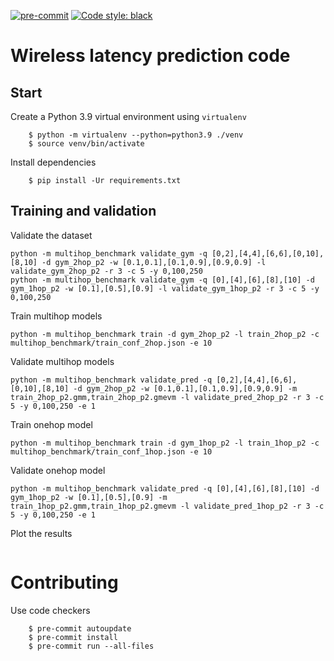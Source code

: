 [![pre-commit](https://img.shields.io/badge/pre--commit-enabled-brightgreen?logo=pre-commit&logoColor=white)](https://pre-commit.com/)
[![Code style: black](https://img.shields.io/badge/code%20style-black-000000.svg)](https://github.com/psf/black)

# Wireless latency prediction code


## Start

Create a Python 3.9 virtual environment using `virtualenv`

        $ python -m virtualenv --python=python3.9 ./venv
        $ source venv/bin/activate

Install dependencies

        $ pip install -Ur requirements.txt


## Training and validation


Validate the dataset
```
python -m multihop_benchmark validate_gym -q [0,2],[4,4],[6,6],[0,10],[8,10] -d gym_2hop_p2 -w [0.1,0.1],[0.1,0.9],[0.9,0.9] -l validate_gym_2hop_p2 -r 3 -c 5 -y 0,100,250
python -m multihop_benchmark validate_gym -q [0],[4],[6],[8],[10] -d gym_1hop_p2 -w [0.1],[0.5],[0.9] -l validate_gym_1hop_p2 -r 3 -c 5 -y 0,100,250
```

Train multihop models
```
python -m multihop_benchmark train -d gym_2hop_p2 -l train_2hop_p2 -c multihop_benchmark/train_conf_2hop.json -e 10
```

Validate multihop models
```
python -m multihop_benchmark validate_pred -q [0,2],[4,4],[6,6],[0,10],[8,10] -d gym_2hop_p2 -w [0.1,0.1],[0.1,0.9],[0.9,0.9] -m train_2hop_p2.gmm,train_2hop_p2.gmevm -l validate_pred_2hop_p2 -r 3 -c 5 -y 0,100,250 -e 1
```

Train onehop model
```
python -m multihop_benchmark train -d gym_1hop_p2 -l train_1hop_p2 -c multihop_benchmark/train_conf_1hop.json -e 10
```

Validate onehop model
```
python -m multihop_benchmark validate_pred -q [0],[4],[6],[8],[10] -d gym_1hop_p2 -w [0.1],[0.5],[0.9] -m train_1hop_p2.gmm,train_1hop_p2.gmevm -l validate_pred_1hop_p2 -r 3 -c 5 -y 0,100,250 -e 1
```


Plot the results
```
```


# Contributing

Use code checkers

        $ pre-commit autoupdate
        $ pre-commit install
        $ pre-commit run --all-files

